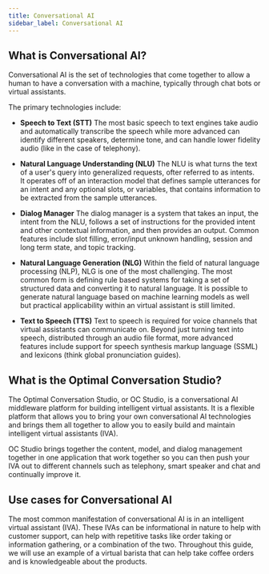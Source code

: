 ```yaml
---
title: Conversational AI
sidebar_label: Conversational AI
---
```


## What is Conversational AI?

Conversational AI is the set of technologies that come together to allow a human to have a conversation with a machine, typically through chat bots or virtual assistants.

The primary technologies include:

- **Speech to Text (STT)** The most basic speech to text engines take audio and automatically transcribe the speech while more advanced can identify different speakers, determine tone, and can handle lower fidelity audio (like in the case of telephony).

- **Natural Language Understanding (NLU)** The NLU is what turns the text of a user's query into generalized requests, ofter referred to as intents. It operates off of an interaction model that defines sample utterances for an intent and any optional slots, or variables, that contains information to be extracted from the sample utterances.

- **Dialog Manager** The dialog manager is a system that takes an input, the intent from the NLU, follows a set of instructions for the provided intent and other contextual information, and then provides an output. Common features include slot filling, error/input unknown handling, session and long term state, and topic tracking.

- **Natural Language Generation (NLG)** Within the field of natural language processing (NLP), NLG is one of the most challenging. The most common form is defining rule based systems for taking a set of structured data and converting it to natural language. It is possible to generate natural language based on machine learning models as well but practical applicability within an virtual assistant is still limited.

- **Text to Speech (TTS)** Text to speech is required for voice channels that virtual assistants can communicate on. Beyond just turning text into speech, distributed through an audio file format, more advanced features include support for speech synthesis markup language (SSML) and lexicons (think global pronunciation guides).

## What is the Optimal Conversation Studio?

The Optimal Conversation Studio, or OC Studio, is a conversational AI middleware platform for building intelligent virtual assistants. It is a flexible platform that allows you to bring your own conversational AI technologies and brings them all together to allow you to easily build and maintain intelligent virtual assistants (IVA).

OC Studio brings together the content, model, and dialog management together in one application that work together so you can then push your IVA out to different channels such as telephony, smart speaker and chat and continually improve it.

## Use cases for Conversational AI

The most common manifestation of conversational AI is in an intelligent virtual assistant (IVA). These IVAs can be informational in nature to help with customer support, can help with repetitive tasks like order taking or information gathering, or a combination of the two. Throughout this guide, we will use an example of a virtual barista that can help take coffee orders and is knowledgeable about the products.
